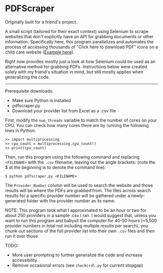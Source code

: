 # PDFScraper

Originally built for a friend's project.

A small script (tailored for their exact context) using Selenium
to scrape websites that don't explicitly have an API for grabbing documents or other information.
Specifically here, this program parallelizes and automates the process of accessing thousands of "Click here to download PDF" icons on a child care website ([Example here](https://families.decal.ga.gov/ChildCare/detail/6906)).

Right now provides mostly just a look at how Selenium could be used as an alternative method for grabbing PDFs. Instructions below were created solely with my friend's situation in mind, but still mostly applies when generalizing the code.

-----------------------------------------------
Prerequisite downloads:

- Make sure Python is installed
- pdfscraper.py
- Download your provider list from Excel as a .csv file

First, modify the `num_threads` variable to match the number of cores on your CPU.
You can check how many cores there are by running the following lines in Python:
```
>> import multiprocessing
>> cpu_count = multiprocessing.cpu_count()
>> print(cpu_count)
```

Then, run this program using the following command and replacing `<FILENAME>` with the `.csv` filename, leaving out the angle brackets:
(note the $ at the beginning is to denote the command line):

`$ python pdfscraper.py <FILENAME>`

The `Provider_Number` column will be used to search the website and those results will be where the PDFs are grabbed from.
The files across search results for a specific provider number will be gathered under a newly-generated folder with the provider number as its name.

NOTE: This program took what I approximated to be an hour or two for about 250 providers in a sample .csv I ran.
I would suggest that, unless you want to run this program and babysit the computer for 40-50 hours
(~5,500 provider numbers in total not including multiple results per search),
you chunk out sections of the full provider list into their own `.csv` files and then run it over those.

TODO:
- More user prompting to further generalize the code and increase accessibility
- Remove occasional errors (see `checkcrdl.py` for current stopgap)
